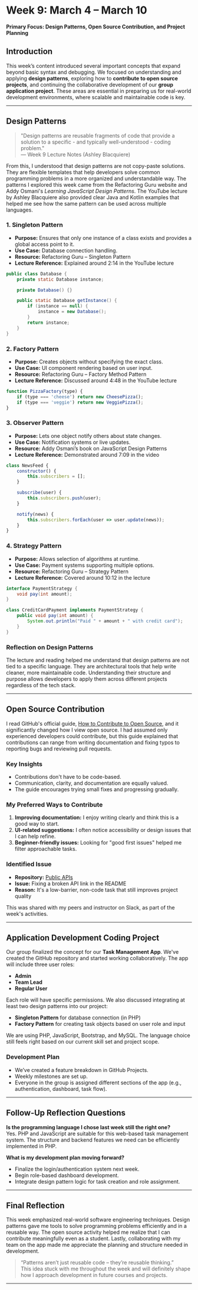 # Week 9: March 4 – March 10  
**Primary Focus: Design Patterns, Open Source Contribution, and Project Planning**

## Introduction

This week’s content introduced several important concepts that expand beyond basic syntax and debugging. We focused on understanding and applying **design patterns**, exploring how to **contribute to open source projects**, and continuing the collaborative development of our **group application project**. These areas are essential in preparing us for real-world development environments, where scalable and maintainable code is key.

---

## Design Patterns

> "Design patterns are reusable fragments of code that provide a solution to a specific - and typically well-understood - coding problem."  
> — Week 9 Lecture Notes (Ashley Blacquiere)

From this, I understood that design patterns are not copy-paste solutions. They are flexible templates that help developers solve common programming problems in a more organized and understandable way. The patterns I explored this week came from the Refactoring Guru website and Addy Osmani's *Learning JavaScript Design Patterns*. The YouTube lecture by Ashley Blacquiere also provided clear Java and Kotlin examples that helped me see how the same pattern can be used across multiple languages.

### 1. Singleton Pattern
- **Purpose:** Ensures that only one instance of a class exists and provides a global access point to it.
- **Use Case:** Database connection handling.
- **Resource:** Refactoring Guru – Singleton Pattern
- **Lecture Reference:** Explained around 2:14 in the YouTube lecture

```java
public class Database {
    private static Database instance;

    private Database() {}

    public static Database getInstance() {
        if (instance == null) {
            instance = new Database();
        }
        return instance;
    }
}
```

### 2. Factory Pattern
- **Purpose:** Creates objects without specifying the exact class.
- **Use Case:** UI component rendering based on user input.
- **Resource:** Refactoring Guru – Factory Method Pattern
- **Lecture Reference:** Discussed around 4:48 in the YouTube lecture

```javascript
function PizzaFactory(type) {
    if (type === 'cheese') return new CheesePizza();
    if (type === 'veggie') return new VeggiePizza();
}
```

### 3. Observer Pattern
- **Purpose:** Lets one object notify others about state changes.
- **Use Case:** Notification systems or live updates.
- **Resource:** Addy Osmani’s book on JavaScript Design Patterns
- **Lecture Reference:** Demonstrated around 7:09 in the video

```javascript
class NewsFeed {
    constructor() {
        this.subscribers = [];
    }

    subscribe(user) {
        this.subscribers.push(user);
    }

    notify(news) {
        this.subscribers.forEach(user => user.update(news));
    }
}
```

### 4. Strategy Pattern
- **Purpose:** Allows selection of algorithms at runtime.
- **Use Case:** Payment systems supporting multiple options.
- **Resource:** Refactoring Guru – Strategy Pattern
- **Lecture Reference:** Covered around 10:12 in the lecture

```java
interface PaymentStrategy {
    void pay(int amount);
}

class CreditCardPayment implements PaymentStrategy {
    public void pay(int amount) {
        System.out.println("Paid " + amount + " with credit card");
    }
}
```

### Reflection on Design Patterns
The lecture and reading helped me understand that design patterns are not tied to a specific language. They are architectural tools that help write cleaner, more maintainable code. Understanding their structure and purpose allows developers to apply them across different projects regardless of the tech stack.

---

## Open Source Contribution

I read GitHub's official guide, [How to Contribute to Open Source](https://opensource.guide/how-to-contribute/), and it significantly changed how I view open source. I had assumed only experienced developers could contribute, but this guide explained that contributions can range from writing documentation and fixing typos to reporting bugs and reviewing pull requests.

### Key Insights
- Contributions don't have to be code-based.
- Communication, clarity, and documentation are equally valued.
- The guide encourages trying small fixes and progressing gradually.

### My Preferred Ways to Contribute
1. **Improving documentation:** I enjoy writing clearly and think this is a good way to start.
2. **UI-related suggestions:** I often notice accessibility or design issues that I can help refine.
3. **Beginner-friendly issues:** Looking for "good first issues" helped me filter approachable tasks.

### Identified Issue
- **Repository:** [Public APIs](https://github.com/public-apis/public-apis)
- **Issue:** Fixing a broken API link in the README
- **Reason:** It's a low-barrier, non-code task that still improves project quality

This was shared with my peers and instructor on Slack, as part of the week's activities.

---

## Application Development Coding Project

Our group finalized the concept for our **Task Management App**. We've created the GitHub repository and started working collaboratively. The app will include three user roles:
- **Admin**
- **Team Lead**
- **Regular User**

Each role will have specific permissions. We also discussed integrating at least two design patterns into our project:
- **Singleton Pattern** for database connection (in PHP)
- **Factory Pattern** for creating task objects based on user role and input

We are using PHP, JavaScript, Bootstrap, and MySQL. The language choice still feels right based on our current skill set and project scope.

### Development Plan
- We’ve created a feature breakdown in GitHub Projects.
- Weekly milestones are set up.
- Everyone in the group is assigned different sections of the app (e.g., authentication, dashboard, task flow).

---

## Follow-Up Reflection Questions

**Is the programming language I chose last week still the right one?**  
Yes. PHP and JavaScript are suitable for this web-based task management system. The structure and backend features we need can be efficiently implemented in PHP.

**What is my development plan moving forward?**  
- Finalize the login/authentication system next week.
- Begin role-based dashboard development.
- Integrate design pattern logic for task creation and role assignment.

---

## Final Reflection

This week emphasized real-world software engineering techniques. Design patterns gave me tools to solve programming problems efficiently and in a reusable way. The open source activity helped me realize that I can contribute meaningfully even as a student. Lastly, collaborating with my team on the app made me appreciate the planning and structure needed in development.

> “Patterns aren’t just reusable code – they’re reusable thinking.”  
This idea stuck with me throughout the week and will definitely shape how I approach development in future courses and projects.

---

